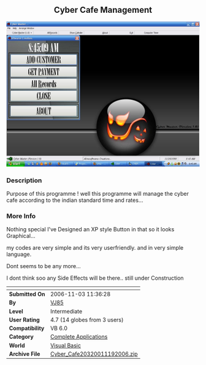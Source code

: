﻿<div align="center">

## Cyber Cafe Management

<img src="PIC200611192234279510.JPG">
</div>

### Description

Purpose of this programme ! well this programme will manage the cyber cafe according to the indian standard time and rates...
 
### More Info
 
Nothing special I've Designed an XP style Button in that so it looks Graphical...

my codes are very simple and its very userfriendly. and in very simple language.

Dont seems to be any more...

I dont think soo any Side Effects will be there.. still under Construction


<span>             |<span>
---                |---
**Submitted On**   |2006-11-03 11:36:28
**By**             |[VJ85](https://github.com/Planet-Source-Code/PSCIndex/blob/master/ByAuthor/vj85.md)
**Level**          |Intermediate
**User Rating**    |4.7 (14 globes from 3 users)
**Compatibility**  |VB 6\.0
**Category**       |[Complete Applications](https://github.com/Planet-Source-Code/PSCIndex/blob/master/ByCategory/complete-applications__1-27.md)
**World**          |[Visual Basic](https://github.com/Planet-Source-Code/PSCIndex/blob/master/ByWorld/visual-basic.md)
**Archive File**   |[Cyber\_Cafe20320011192006\.zip](https://github.com/Planet-Source-Code/vj85-cyber-cafe-management__1-67139/archive/master.zip)








